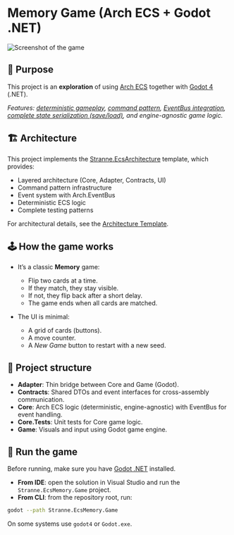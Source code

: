 # Memory Game (Arch ECS + Godot .NET)

![Screenshot of the game](docs/screenshot.png)

## 🎯 Purpose

This project is an **exploration** of using [Arch ECS](https://arch-ecs.gitbook.io/arch) together with [Godot 4](https://godotengine.org/) (.NET).

*Features: [deterministic gameplay](Stranne.EcsMemory.Core/Utils/BoardSetupUtil.cs), [command pattern](Stranne.EcsMemory.Core/Commands/), [EventBus integration](Stranne.EcsMemory.Core/Events/), [complete state serialization (save/load)](Stranne.EcsMemory.Core/GameCore.cs), and engine-agnostic game logic.*

## 🏗️ Architecture

This project implements the [Stranne.EcsArchitecture](https://github.com/stranne/Stranne.EcsArchitecture) template, which provides:
- Layered architecture (Core, Adapter, Contracts, UI)
- Command pattern infrastructure
- Event system with Arch.EventBus
- Deterministic ECS logic
- Complete testing patterns

For architectural details, see the [Architecture Template](https://github.com/stranne/Stranne.EcsArchitecture/blob/main/ARCHITECTURE-TEMPLATE.md).

## 🕹️ How the game works

- It’s a classic **Memory** game:
  - Flip two cards at a time.
  - If they match, they stay visible.
  - If not, they flip back after a short delay.
  - The game ends when all cards are matched.

- The UI is minimal:  
  - A grid of cards (buttons).  
  - A move counter.  
  - A *New Game* button to restart with a new seed.

## 🧩 Project structure

- **Adapter**: Thin bridge between Core and Game (Godot).  
- **Contracts**: Shared DTOs and event interfaces for cross-assembly communication.
- **Core**: Arch ECS logic (deterministic, engine-agnostic) with EventBus for event handling.
- **Core.Tests**: Unit tests for Core game logic.
- **Game**: Visuals and input using Godot game engine.

## 🚀 Run the game

Before running, make sure you have [Godot .NET](https://godotengine.org/download/) installed.

- **From IDE**: open the solution in Visual Studio and run the `Stranne.EcsMemory.Game` project.  
- **From CLI**: from the repository root, run:

```bash
godot --path Stranne.EcsMemory.Game
```

On some systems use `godot4` or `Godot.exe`.
